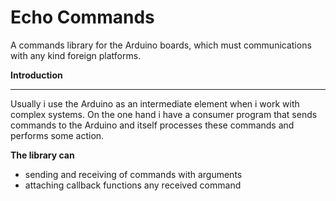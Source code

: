 # Echo Commands

A commands library for the Arduino boards, which must communications with any kind foreign platforms. 


**Introduction**

***
Usually i use the Arduino as an intermediate element when i work with complex systems. On the one hand i have a consumer program that sends commands to the Arduino and itself processes these commands and performs some action.
 
**The library can**
 - sending and receiving of commands with arguments
 - attaching callback functions any received command
